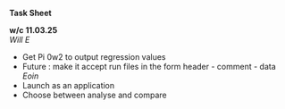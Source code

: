 **Task Sheet** 

**w/c 11.03.25**  
_Will E_
- Get Pi 0w2 to output regression values  
- Future : make it accept run files in the form header - comment - data
_Eoin_ 
- Launch as an application
- Choose between analyse and compare